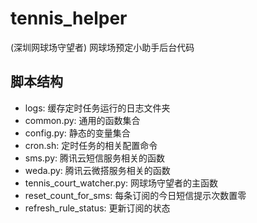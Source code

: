 # tennis_helper
(深圳网球场守望者) 网球场预定小助手后台代码

## 脚本结构
- logs: 缓存定时任务运行的日志文件夹
- common.py: 通用的函数集合
- config.py: 静态的变量集合
- cron.sh: 定时任务的相关配置命令
- sms.py: 腾讯云短信服务相关的函数
- weda.py: 腾讯云微搭服务相关的函数
- tennis_court_watcher.py: 网球场守望者的主函数
- reset_count_for_sms: 每条订阅的今日短信提示次数置零
- refresh_rule_status: 更新订阅的状态
